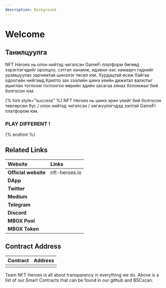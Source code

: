 ```yaml
---
description: Background
---
```


# Welcome

## Танилцуулга

NFT Heroes нь олон нийтэд чигэлсэн GameFi платформ бөгөөд хэрэглэгчдийг оролцоо, сэтгэл ханамж, идэвхи-ээс хамаарч тэднийг урамшуулах зарчимтай шинэлэг төсөл юм. Хурдацтай өсөж байгаа одоогийн нийгэмд Крипто зах зээлийн шинэ үеийн дижитал валютыг ашиглан тоглоом тоглонгоо өөрийн эдийн засагаа хянах боломжыг бий болгосон юм.



{% hint style="success" %}
NFT Heroes нь шинэ эрин үеийг бий болгосон төвлөрсөн бус / олон нийтэд чигэлсэн / хөгжүүлэгчдэд ээлтэй GameFi  платфором юм.

### PLAY DIFFERENT !
{% endhint %}

## Related Links

| Website | Links |
| :--- | :--- |
| **Official website** | nft-heroes.io |
| **DApp**  |  |
| **Twitter** |  |
| **Medium** |  |
| **Telegram** |  |
| **Discord** |  |
| **MBOX Pool** |  |
| **MBOX Token** |  |

## Contract Address



| Contract | Address |
| :--- | :--- |
|  |  |

Team NFT Heroes is all about transparency in everything we do.  Above is a list of our Smart Contracts that can be found in our github and BSCscan.

